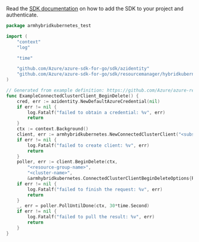 Read the [SDK documentation](https://github.com/Azure/azure-sdk-for-go/blob/sdk%2Fresourcemanager%2Fhybridkubernetes%2Farmhybridkubernetes%2Fv0.4.0/sdk/resourcemanager/hybridkubernetes/armhybridkubernetes/README.md) on how to add the SDK to your project and authenticate.

```go
package armhybridkubernetes_test

import (
	"context"
	"log"

	"time"

	"github.com/Azure/azure-sdk-for-go/sdk/azidentity"
	"github.com/Azure/azure-sdk-for-go/sdk/resourcemanager/hybridkubernetes/armhybridkubernetes"
)

// Generated from example definition: https://github.com/Azure/azure-rest-api-specs/tree/main/specification/hybridkubernetes/resource-manager/Microsoft.Kubernetes/stable/2021-10-01/examples/DeleteClusterExample.json
func ExampleConnectedClusterClient_BeginDelete() {
	cred, err := azidentity.NewDefaultAzureCredential(nil)
	if err != nil {
		log.Fatalf("failed to obtain a credential: %v", err)
		return
	}
	ctx := context.Background()
	client, err := armhybridkubernetes.NewConnectedClusterClient("<subscription-id>", cred, nil)
	if err != nil {
		log.Fatalf("failed to create client: %v", err)
		return
	}
	poller, err := client.BeginDelete(ctx,
		"<resource-group-name>",
		"<cluster-name>",
		&armhybridkubernetes.ConnectedClusterClientBeginDeleteOptions{ResumeToken: ""})
	if err != nil {
		log.Fatalf("failed to finish the request: %v", err)
		return
	}
	_, err = poller.PollUntilDone(ctx, 30*time.Second)
	if err != nil {
		log.Fatalf("failed to pull the result: %v", err)
		return
	}
}
```
